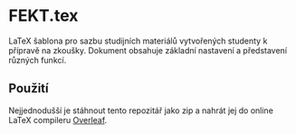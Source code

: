 # FEKT.tex
LaTeX šablona pro sazbu studijních materiálů vytvořených studenty k přípravě na zkoušky. Dokument obsahuje základní nastavení a představení různých funkcí.

## Použití
Nejjednodušší je stáhnout tento repozitář jako zip a nahrát jej do online LaTeX compileru [Overleaf](https://overleaf.com). 
